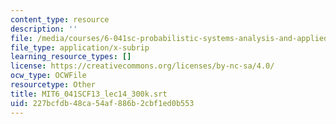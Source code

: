 ```yaml
---
content_type: resource
description: ''
file: /media/courses/6-041sc-probabilistic-systems-analysis-and-applied-probability-fall-2013/227bcfdb48ca54af886b2cbf1ed0b553_MIT6_041SCF13_lec14_300k.vtt
file_type: application/x-subrip
learning_resource_types: []
license: https://creativecommons.org/licenses/by-nc-sa/4.0/
ocw_type: OCWFile
resourcetype: Other
title: MIT6_041SCF13_lec14_300k.srt
uid: 227bcfdb-48ca-54af-886b-2cbf1ed0b553
---
```

